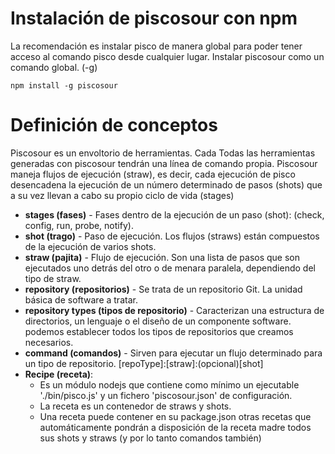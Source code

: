 # Instalación de piscosour con npm

La recomendación es instalar pisco de manera global para poder tener acceso al comando pisco desde cualquier lugar. Instalar piscosour como un comando global. (-g) 

    npm install -g piscosour
    
     
# Definición de conceptos

Piscosour es un envoltorio de herramientas. Cada Todas las herramientas generadas con piscosour tendrán una línea de comando propia. 
Piscosour maneja flujos de ejecución (straw), es decir, cada ejecución de pisco desencadena la ejecución de un número determinado de pasos (shots) que a su vez llevan a cabo su propio ciclo de vida (stages)  

- **stages (fases)** - Fases dentro de la ejecución de un paso (shot): (check, config, run, probe, notify).
- **shot (trago)** - Paso de ejecución. Los flujos (straws) están compuestos de la ejecución de varios shots. 
- **straw (pajita)** - Flujo de ejecución. Son una lista de pasos que son ejecutados uno detrás del otro o de menara paralela, dependiendo del tipo de straw.
- **repository (repositorios)** - Se trata de un repositorio Git. La unidad básica de software a tratar.
- **repository types (tipos de repositorio)** - Caracterizan una estructura de directorios, un lenguaje o el diseño de un componente software. podemos establecer todos los tipos de repositorios que creamos necesarios.
- **command (comandos)** - Sirven para ejecutar un flujo determinado para un tipo de repositorio. [repoType]:[straw]:(opcional)[shot] 
- **Recipe (receta)**:
    - Es un módulo nodejs que contiene como mínimo un ejecutable './bin/pisco.js' y un fichero 'piscosour.json' de configuración.  
    - La receta es un contenedor de straws y shots.
    - Una receta puede contener en su package.json otras recetas que automáticamente pondrán a disposición de la receta madre todos sus shots y straws (y por lo tanto comandos también) 